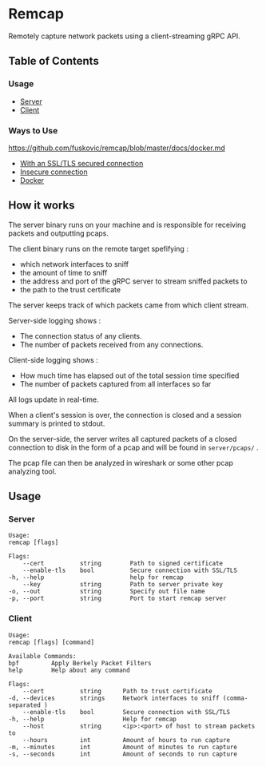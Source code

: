 # Remcap 

Remotely capture network packets using a client-streaming gRPC API.

## Table of Contents

### Usage
- [Server](#server)
- [Client](#client)

### Ways to Use
https://github.com/fuskovic/remcap/blob/master/docs/docker.md
- [With an SSL/TLS secured connection](https://github.com/fuskovic/remcap/blob/master/docs/secure.md)
- [Insecure connection](https://github.com/fuskovic/remcap/blob/master/docs/insecure.md)
- [Docker](https://github.com/fuskovic/remcap/blob/master/docs/docker.md)

## How it works

The server binary runs on your machine and is responsible for receiving packets and outputting pcaps.

The client binary runs on the remote target spefifying :

- which network interfaces to sniff
- the amount of time to sniff
- the address and port of the gRPC server to stream sniffed packets to
- the path to the trust certificate

The server keeps track of which packets came from which client stream.

Server-side logging shows :

- The connection status of any clients.
- The number of packets received from any connections.

Client-side logging shows : 

- How much time has elapsed out of the total session time specified
- The number of packets captured from all interfaces so far

All logs update in real-time.

When a client's session is over, the connection is closed and a session summary is printed to stdout.

On the server-side, the server writes all captured packets of a closed connection to disk in the form of a pcap and will be found in `server/pcaps/` .

The pcap file can then be analyzed in wireshark or some other pcap analyzing tool.


## Usage


<a name="server"></a>
### Server

    Usage:
    remcap [flags]

    Flags:
        --cert          string        Path to signed certificate
        --enable-tls    bool          Secure connection with SSL/TLS
    -h, --help                        help for remcap
        --key           string        Path to server private key
    -o, --out           string        Specify out file name
    -p, --port          string        Port to start remcap server


<a name="client"></a>
### Client

    Usage:
    remcap [flags] [command]

    Available Commands:
    bpf         Apply Berkely Packet Filters
    help        Help about any command

    Flags:
        --cert          string      Path to trust certificate
    -d, --devices       strings     Network interfaces to sniff (comma-separated )
        --enable-tls    bool        Secure connection with SSL/TLS
    -h, --help                      Help for remcap
        --host          string      <ip>:<port> of host to stream packets to
        --hours         int         Amount of hours to run capture
    -m, --minutes       int         Amount of minutes to run capture
    -s, --seconds       int         Amount of seconds to run capture